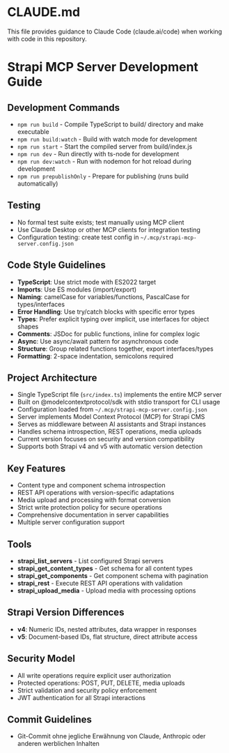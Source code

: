# CLAUDE.md

This file provides guidance to Claude Code (claude.ai/code) when working with code in this repository.

# Strapi MCP Server Development Guide

## Development Commands

- `npm run build` - Compile TypeScript to build/ directory and make executable
- `npm run build:watch` - Build with watch mode for development
- `npm run start` - Start the compiled server from build/index.js
- `npm run dev` - Run directly with ts-node for development
- `npm run dev:watch` - Run with nodemon for hot reload during development
- `npm run prepublishOnly` - Prepare for publishing (runs build automatically)

## Testing

- No formal test suite exists; test manually using MCP client
- Use Claude Desktop or other MCP clients for integration testing
- Configuration testing: create test config in `~/.mcp/strapi-mcp-server.config.json`

## Code Style Guidelines

- **TypeScript**: Use strict mode with ES2022 target
- **Imports**: Use ES modules (import/export)
- **Naming**: camelCase for variables/functions, PascalCase for types/interfaces
- **Error Handling**: Use try/catch blocks with specific error types
- **Types**: Prefer explicit typing over implicit, use interfaces for object shapes
- **Comments**: JSDoc for public functions, inline for complex logic
- **Async**: Use async/await pattern for asynchronous code
- **Structure**: Group related functions together, export interfaces/types
- **Formatting**: 2-space indentation, semicolons required

## Project Architecture

- Single TypeScript file (`src/index.ts`) implements the entire MCP server
- Built on @modelcontextprotocol/sdk with stdio transport for CLI usage
- Configuration loaded from `~/.mcp/strapi-mcp-server.config.json`
- Server implements Model Context Protocol (MCP) for Strapi CMS
- Serves as middleware between AI assistants and Strapi instances
- Handles schema introspection, REST operations, media uploads
- Current version focuses on security and version compatibility
- Supports both Strapi v4 and v5 with automatic version detection

## Key Features

- Content type and component schema introspection
- REST API operations with version-specific adaptations
- Media upload and processing with format conversion
- Strict write protection policy for secure operations
- Comprehensive documentation in server capabilities
- Multiple server configuration support

## Tools

- **strapi_list_servers** - List configured Strapi servers
- **strapi_get_content_types** - Get schema for all content types
- **strapi_get_components** - Get component schema with pagination
- **strapi_rest** - Execute REST API operations with validation
- **strapi_upload_media** - Upload media with processing options

## Strapi Version Differences

- **v4**: Numeric IDs, nested attributes, data wrapper in responses
- **v5**: Document-based IDs, flat structure, direct attribute access

## Security Model

- All write operations require explicit user authorization
- Protected operations: POST, PUT, DELETE, media uploads
- Strict validation and security policy enforcement
- JWT authentication for all Strapi interactions

## Commit Guidelines

- Git-Commit ohne jegliche Erwähnung von Claude, Anthropic oder anderen werblichen Inhalten